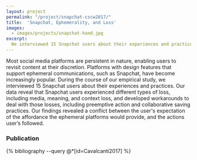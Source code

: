 ```yaml
---
layout: project
permalink: "/project/snapchat-cscw2017/"
title:  'Snapchat, Ephemerality, and Loss'
images:
  - images/projects/snapchat-hand.jpg
excerpt:
  We interviewed 15 Snapchat users about their experiences and practices. Our data reveal that Snapchat users experienced different types of loss, including media, meaning, and context loss, and developed workarounds to deal with those losses, including preemptive action and collaborative saving practices.
---
```


Most social media platforms are persistent in nature, enabling users to revisit content at their discretion. Platforms with design features that support ephemeral communications, such as Snapchat, have become increasingly popular. During the course of our empirical study, we interviewed 15 Snapchat users about their experiences and practices. Our data reveal that Snapchat users experienced different types of loss, including media, meaning, and context loss, and developed workarounds to deal with those losses, including preemptive action and collaborative saving practices. Our findings revealed a conflict between the user's expectation of the affordance the ephemeral platforms would provide, and the actions user’s followed.

### Publication
{% bibliography --query @*[id=Cavalcanti2017] %}
